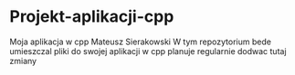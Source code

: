 # Projekt-aplikacji-cpp
Moja aplikacja w cpp Mateusz Sierakowski 
W tym repozytorium bede umieszczal pliki do swojej aplikacji w cpp 
planuje regularnie dodwac tutaj zmiany
